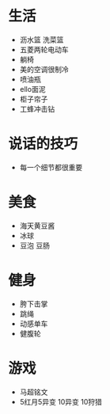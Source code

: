 # 生活
- 沥水篮 洗菜篮
- 五菱两轮电动车
- 躺椅
- 美的空调很制冷
- 喷油瓶
- ello面泥
- 柜子帘子
- 工蜂冲击钻
# 说话的技巧
- 每一个细节都很重要

# 美食
- 海天黄豆酱
- 冰球
- 豆泡 豆肠

# 健身
- 胯下击掌
- 跳绳
- 动感单车
- 健腹轮

# 游戏
- 马超铭文
- 5红月5异变 10异变 10狩猎